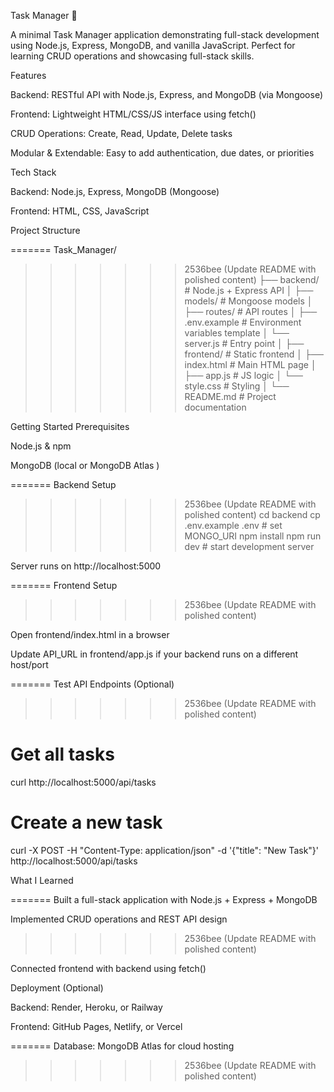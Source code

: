 Task Manager 🚀

A minimal Task Manager application demonstrating full-stack development using Node.js, Express, MongoDB, and vanilla JavaScript. Perfect for learning CRUD operations and showcasing full-stack skills.

Features

Backend: RESTful API with Node.js, Express, and MongoDB (via Mongoose)

Frontend: Lightweight HTML/CSS/JS interface using fetch()

CRUD Operations: Create, Read, Update, Delete tasks

Modular & Extendable: Easy to add authentication, due dates, or priorities

Tech Stack

Backend: Node.js, Express, MongoDB (Mongoose)

Frontend: HTML, CSS, JavaScript

Project Structure

=======
Task_Manager/
>>>>>>> 2536bee (Update README with polished content)
├── backend/           # Node.js + Express API
│   ├── models/        # Mongoose models
│   ├── routes/        # API routes
│   ├── .env.example   # Environment variables template
│   └── server.js      # Entry point
│
├── frontend/          # Static frontend
│   ├── index.html     # Main HTML page
│   ├── app.js         # JS logic
│   └── style.css      # Styling
│
└── README.md          # Project documentation

Getting Started
Prerequisites

Node.js & npm

MongoDB (local or MongoDB Atlas
)


=======
Backend Setup
>>>>>>> 2536bee (Update README with polished content)
cd backend
cp .env.example .env   # set MONGO_URI
npm install
npm run dev            # start development server


Server runs on http://localhost:5000


=======
Frontend Setup
>>>>>>> 2536bee (Update README with polished content)

Open frontend/index.html in a browser

Update API_URL in frontend/app.js if your backend runs on a different host/port


=======
Test API Endpoints (Optional)
>>>>>>> 2536bee (Update README with polished content)
# Get all tasks
curl http://localhost:5000/api/tasks

# Create a new task
curl -X POST -H "Content-Type: application/json" -d '{"title": "New Task"}' http://localhost:5000/api/tasks

What I Learned


=======
Built a full-stack application with Node.js + Express + MongoDB

Implemented CRUD operations and REST API design
>>>>>>> 2536bee (Update README with polished content)

Connected frontend with backend using fetch()

Deployment (Optional)

Backend: Render, Heroku, or Railway

Frontend: GitHub Pages, Netlify, or Vercel


=======
Database: MongoDB Atlas for cloud hosting
>>>>>>> 2536bee (Update README with polished content)

